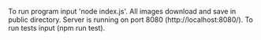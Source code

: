 To run program input 'node index.js'.
All images download and save in public directory.
Server is running on port 8080 (http://localhost:8080/).
To run tests input (npm run test).
